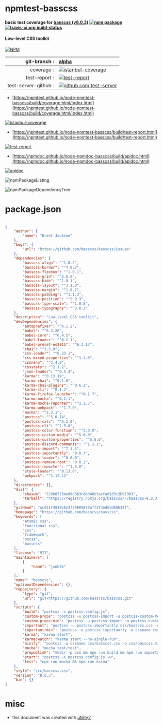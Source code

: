 # npmtest-basscss

#### basic test coverage for  [basscss (v8.0.3)](https://github.com/basscss/basscss)  [![npm package](https://img.shields.io/npm/v/npmtest-basscss.svg?style=flat-square)](https://www.npmjs.org/package/npmtest-basscss) [![travis-ci.org build-status](https://api.travis-ci.org/npmtest/node-npmtest-basscss.svg)](https://travis-ci.org/npmtest/node-npmtest-basscss)

#### Low-level CSS toolkit

[![NPM](https://nodei.co/npm/basscss.png?downloads=true&downloadRank=true&stars=true)](https://www.npmjs.com/package/basscss)

| git-branch : | [alpha](https://github.com/npmtest/node-npmtest-basscss/tree/alpha)|
|--:|:--|
| coverage : | [![istanbul-coverage](https://npmtest.github.io/node-npmtest-basscss/build/coverage.badge.svg)](https://npmtest.github.io/node-npmtest-basscss/build/coverage.html/index.html)|
| test-report : | [![test-report](https://npmtest.github.io/node-npmtest-basscss/build/test-report.badge.svg)](https://npmtest.github.io/node-npmtest-basscss/build/test-report.html)|
| test-server-github : | [![github.com test-server](https://npmtest.github.io/node-npmtest-basscss/GitHub-Mark-32px.png)](https://npmtest.github.io/node-npmtest-basscss/build/app/index.html) | | build-artifacts : | [![build-artifacts](https://npmtest.github.io/node-npmtest-basscss/glyphicons_144_folder_open.png)](https://github.com/npmtest/node-npmtest-basscss/tree/gh-pages/build)|

- [https://npmtest.github.io/node-npmtest-basscss/build/coverage.html/index.html](https://npmtest.github.io/node-npmtest-basscss/build/coverage.html/index.html)

[![istanbul-coverage](https://npmtest.github.io/node-npmtest-basscss/build/screenCapture.buildCi.browser.%252Ftmp%252Fbuild%252Fcoverage.lib.html.png)](https://npmtest.github.io/node-npmtest-basscss/build/coverage.html/index.html)

- [https://npmtest.github.io/node-npmtest-basscss/build/test-report.html](https://npmtest.github.io/node-npmtest-basscss/build/test-report.html)

[![test-report](https://npmtest.github.io/node-npmtest-basscss/build/screenCapture.buildCi.browser.%252Ftmp%252Fbuild%252Ftest-report.html.png)](https://npmtest.github.io/node-npmtest-basscss/build/test-report.html)

- [https://npmdoc.github.io/node-npmdoc-basscss/build/apidoc.html](https://npmdoc.github.io/node-npmdoc-basscss/build/apidoc.html)

[![apidoc](https://npmdoc.github.io/node-npmdoc-basscss/build/screenCapture.buildCi.browser.%252Ftmp%252Fbuild%252Fapidoc.html.png)](https://npmdoc.github.io/node-npmdoc-basscss/build/apidoc.html)

![npmPackageListing](https://npmtest.github.io/node-npmtest-basscss/build/screenCapture.npmPackageListing.svg)

![npmPackageDependencyTree](https://npmtest.github.io/node-npmtest-basscss/build/screenCapture.npmPackageDependencyTree.svg)



# package.json

```json

{
    "author": {
        "name": "Brent Jackson"
    },
    "bugs": {
        "url": "https://github.com/basscss/basscss/issues"
    },
    "dependencies": {
        "basscss-align": "^1.0.2",
        "basscss-border": "^4.0.2",
        "basscss-flexbox": "^1.0.1",
        "basscss-grid": "^2.0.0",
        "basscss-hide": "^1.0.1",
        "basscss-layout": "^3.1.0",
        "basscss-margin": "^1.0.7",
        "basscss-padding": "^1.1.3",
        "basscss-position": "^2.0.3",
        "basscss-type-scale": "^1.0.5",
        "basscss-typography": "^3.0.3"
    },
    "description": "Low-level CSS toolkit",
    "devDependencies": {
        "autoprefixer": "^6.1.2",
        "babel": "^6.3.26",
        "babel-core": "^6.4.5",
        "babel-loader": "^6.2.1",
        "babel-preset-es2015": "^6.3.13",
        "chai": "^3.5.0",
        "css-loader": "^0.23.1",
        "css-mixed-properties": "^1.1.0",
        "cssnano": "^3.4.0",
        "cssstats": "^2.1.2",
        "json-loader": "^0.5.4",
        "karma": "^0.13.19",
        "karma-chai": "^0.1.0",
        "karma-chai-plugins": "^0.6.1",
        "karma-cli": "^0.1.2",
        "karma-firefox-launcher": "^0.1.7",
        "karma-mocha": "^0.2.1",
        "karma-mocha-reporter": "^1.1.5",
        "karma-webpack": "^1.7.0",
        "mocha": "^2.2.1",
        "postcss": "^5.0.14",
        "postcss-calc": "^5.2.0",
        "postcss-cli": "^2.5.0",
        "postcss-color-function": "^2.0.0",
        "postcss-custom-media": "^5.0.0",
        "postcss-custom-properties": "^5.0.0",
        "postcss-discard-comments": "^1.1.1",
        "postcss-import": "^7.1.3",
        "postcss-importantly": "0.0.7",
        "postcss-loader": "^0.8.0",
        "postcss-remove-root": "0.0.2",
        "postcss-reporter": "^1.3.0",
        "style-loader": "^0.13.0",
        "webpack": "^1.12.12"
    },
    "directories": {},
    "dist": {
        "shasum": "720607254e89d363cd8d46b3aefa01d3c2b91363",
        "tarball": "https://registry.npmjs.org/basscss/-/basscss-8.0.3.tgz"
    },
    "gitHead": "ac65174919c623f39605678aff27ded5dd60b38f",
    "homepage": "https://github.com/basscss/basscss",
    "keywords": [
        "atomic css",
        "functional css",
        "css",
        "framework",
        "oocss",
        "basscss"
    ],
    "license": "MIT",
    "maintainers": [
        {
            "name": "jxnblk"
        }
    ],
    "name": "basscss",
    "optionalDependencies": {},
    "repository": {
        "type": "git",
        "url": "git+https://github.com/basscss/basscss.git"
    },
    "scripts": {
        "build": "postcss -c postcss.config.js",
        "custom-props": "postcss -u postcss-import -u postcss-custom-media src/basscss.css -o css/basscss-cp.css",
        "custom-props:min": "postcss -u postcss-import -u postcss-custom-media -u cssnano src/basscss.css -o css/basscss-cp.min.css",
        "important": "postcss -u postcss-importantly css/basscss.css -o css/basscss-important.css",
        "important:min": "postcss -u postcss-importantly -u cssnano css/basscss.css -o css/basscss-important.min.css",
        "karma": "karma start",
        "karma:watch": "karma start --no-single-run",
        "minify": "postcss -u cssnano css/basscss.css -o css/basscss.min.css",
        "mocha": "mocha test/test",
        "prepublish": "mkdir -p css && npm run build && npm run important && npm run custom-props && npm run minify && npm run important:min && npm run custom-props:min",
        "start": "postcss -c postcss.config.js -w",
        "test": "npm run mocha && npm run karma"
    },
    "style": "src/basscss.css",
    "version": "8.0.3",
    "bin": {}
}
```



# misc
- this document was created with [utility2](https://github.com/kaizhu256/node-utility2)
